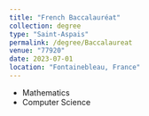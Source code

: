 ```yaml
---
title: "French Baccalauréat"
collection: degree
type: "Saint-Aspais"
permalink: /degree/Baccalaureat
venue: "77920"
date: 2023-07-01
location: "Fontainebleau, France"
---
```


* Mathematics
* Computer Science
